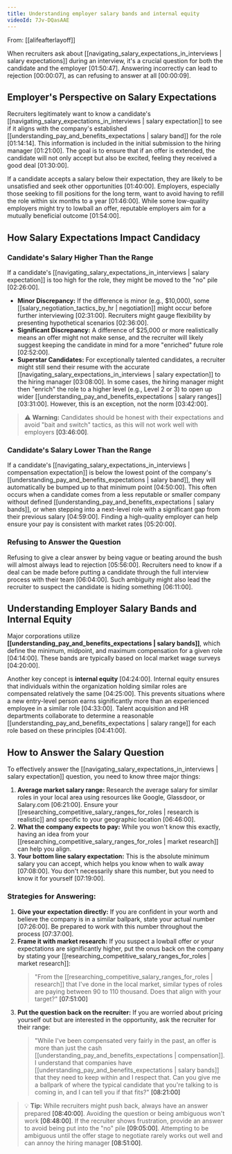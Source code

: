 ```yaml
---
title: Understanding employer salary bands and internal equity
videoId: 7Jv-DQasAAE
---
```


From: [[alifeafterlayoff]] <br/> 

When recruiters ask about [[navigating_salary_expectations_in_interviews | salary expectations]] during an interview, it's a crucial question for both the candidate and the employer <a class="yt-timestamp" data-t="01:50:47">[01:50:47]</a>. Answering incorrectly can lead to rejection <a class="yt-timestamp" data-t="00:00:07">[00:00:07]</a>, as can refusing to answer at all <a class="yt-timestamp" data-t="00:00:09">[00:00:09]</a>.

## Employer's Perspective on Salary Expectations

Recruiters legitimately want to know a candidate's [[navigating_salary_expectations_in_interviews | salary expectation]] to see if it aligns with the company's established [[understanding_pay_and_benefits_expectations | salary band]] for the role <a class="yt-timestamp" data-t="01:14:14">[01:14:14]</a>. This information is included in the initial submission to the hiring manager <a class="yt-timestamp" data-t="01:21:00">[01:21:00]</a>. The goal is to ensure that if an offer is extended, the candidate will not only accept but also be excited, feeling they received a good deal <a class="yt-timestamp" data-t="01:30:00">[01:30:00]</a>.

If a candidate accepts a salary below their expectation, they are likely to be unsatisfied and seek other opportunities <a class="yt-timestamp" data-t="01:40:00">[01:40:00]</a>. Employers, especially those seeking to fill positions for the long term, want to avoid having to refill the role within six months to a year <a class="yt-timestamp" data-t="01:46:00">[01:46:00]</a>. While some low-quality employers might try to lowball an offer, reputable employers aim for a mutually beneficial outcome <a class="yt-timestamp" data-t="01:54:00">[01:54:00]</a>.

## How Salary Expectations Impact Candidacy

### Candidate's Salary Higher Than the Range
If a candidate's [[navigating_salary_expectations_in_interviews | salary expectation]] is too high for the role, they might be moved to the "no" pile <a class="yt-timestamp" data-t="02:26:00">[02:26:00]</a>.

*   **Minor Discrepancy:** If the difference is minor (e.g., $10,000), some [[salary_negotiation_tactics_by_hr | negotiation]] might occur before further interviewing <a class="yt-timestamp" data-t="02:31:00">[02:31:00]</a>. Recruiters might gauge flexibility by presenting hypothetical scenarios <a class="yt-timestamp" data-t="02:36:00">[02:36:00]</a>.
*   **Significant Discrepancy:** A difference of $25,000 or more realistically means an offer might not make sense, and the recruiter will likely suggest keeping the candidate in mind for a more "enriched" future role <a class="yt-timestamp" data-t="02:52:00">[02:52:00]</a>.
*   **Superstar Candidates:** For exceptionally talented candidates, a recruiter might still send their resume with the accurate [[navigating_salary_expectations_in_interviews | salary expectation]] to the hiring manager <a class="yt-timestamp" data-t="03:08:00">[03:08:00]</a>. In some cases, the hiring manager might then "enrich" the role to a higher level (e.g., Level 2 or 3) to open up wider [[understanding_pay_and_benefits_expectations | salary ranges]] <a class="yt-timestamp" data-t="03:31:00">[03:31:00]</a>. However, this is an exception, not the norm <a class="yt-timestamp" data-t="03:42:00">[03:42:00]</a>.

> ⚠️ **Warning:** Candidates should be honest with their expectations and avoid "bait and switch" tactics, as this will not work well with employers <a class="yt-timestamp" data-t="03:46:00">[03:46:00]</a>.

### Candidate's Salary Lower Than the Range
If a candidate's [[navigating_salary_expectations_in_interviews | compensation expectation]] is below the lowest point of the company's [[understanding_pay_and_benefits_expectations | salary band]], they will automatically be bumped up to that minimum point <a class="yt-timestamp" data-t="04:50:00">[04:50:00]</a>. This often occurs when a candidate comes from a less reputable or smaller company without defined [[understanding_pay_and_benefits_expectations | salary bands]], or when stepping into a next-level role with a significant gap from their previous salary <a class="yt-timestamp" data-t="04:59:00">[04:59:00]</a>. Finding a high-quality employer can help ensure your pay is consistent with market rates <a class="yt-timestamp" data-t="05:20:00">[05:20:00]</a>.

### Refusing to Answer the Question
Refusing to give a clear answer by being vague or beating around the bush will almost always lead to rejection <a class="yt-timestamp" data-t="05:56:00">[05:56:00]</a>. Recruiters need to know if a deal can be made before putting a candidate through the full interview process with their team <a class="yt-timestamp" data-t="06:04:00">[06:04:00]</a>. Such ambiguity might also lead the recruiter to suspect the candidate is hiding something <a class="yt-timestamp" data-t="06:11:00">[06:11:00]</a>.

## Understanding Employer Salary Bands and Internal Equity

Major corporations utilize **[[understanding_pay_and_benefits_expectations | salary bands]]**, which define the minimum, midpoint, and maximum compensation for a given role <a class="yt-timestamp" data-t="04:14:00">[04:14:00]</a>. These bands are typically based on local market wage surveys <a class="yt-timestamp" data-t="04:20:00">[04:20:00]</a>.

Another key concept is **internal equity** <a class="yt-timestamp" data-t="04:24:00">[04:24:00]</a>. Internal equity ensures that individuals within the organization holding similar roles are compensated relatively the same <a class="yt-timestamp" data-t="04:25:00">[04:25:00]</a>. This prevents situations where a new entry-level person earns significantly more than an experienced employee in a similar role <a class="yt-timestamp" data-t="04:33:00">[04:33:00]</a>. Talent acquisition and HR departments collaborate to determine a reasonable [[understanding_pay_and_benefits_expectations | salary range]] for each role based on these principles <a class="yt-timestamp" data-t="04:41:00">[04:41:00]</a>.

## How to Answer the Salary Question

To effectively answer the [[navigating_salary_expectations_in_interviews | salary expectation]] question, you need to know three major things:

1.  **Average market salary range:** Research the average salary for similar roles in your local area using resources like Google, Glassdoor, or Salary.com <a class="yt-timestamp" data-t="06:21:00">[06:21:00]</a>. Ensure your [[researching_competitive_salary_ranges_for_roles | research is realistic]] and specific to your geographic location <a class="yt-timestamp" data-t="06:46:00">[06:46:00]</a>.
2.  **What the company expects to pay:** While you won't know this exactly, having an idea from your [[researching_competitive_salary_ranges_for_roles | market research]] can help you align.
3.  **Your bottom line salary expectation:** This is the absolute minimum salary you can accept, which helps you know when to walk away <a class="yt-timestamp" data-t="07:08:00">[07:08:00]</a>. You don't necessarily share this number, but you need to know it for yourself <a class="yt-timestamp" data-t="07:19:00">[07:19:00]</a>.

### Strategies for Answering:

1.  **Give your expectation directly:** If you are confident in your worth and believe the company is in a similar ballpark, state your actual number <a class="yt-timestamp" data-t="07:26:00">[07:26:00]</a>. Be prepared to work with this number throughout the process <a class="yt-timestamp" data-t="07:37:00">[07:37:00]</a>.
2.  **Frame it with market research:** If you suspect a lowball offer or your expectations are significantly higher, put the onus back on the company by stating your [[researching_competitive_salary_ranges_for_roles | market research]]:
    > "From the [[researching_competitive_salary_ranges_for_roles | research]] that I've done in the local market, similar types of roles are paying between 90 to 110 thousand. Does that align with your target?" <a class="yt-timestamp" data-t="07:51:00">[07:51:00]</a>
3.  **Put the question back on the recruiter:** If you are worried about pricing yourself out but are interested in the opportunity, ask the recruiter for their range:
    > "While I've been compensated very fairly in the past, an offer is more than just the cash [[understanding_pay_and_benefits_expectations | compensation]]. I understand that companies have [[understanding_pay_and_benefits_expectations | salary bands]] that they need to keep within and I respect that. Can you give me a ballpark of where the typical candidate that you're talking to is coming in, and I can tell you if that fits?" <a class="yt-timestamp" data-t="08:21:00">[08:21:00]</a>

> 💡 **Tip:** While recruiters might push back, always have an answer prepared <a class="yt-timestamp" data-t="08:40:00">[08:40:00]</a>. Avoiding the question or being ambiguous won't work <a class="yt-timestamp" data-t="08:48:00">[08:48:00]</a>. If the recruiter shows frustration, provide an answer to avoid being put into the "no" pile <a class="yt-timestamp" data-t="09:05:00">[09:05:00]</a>. Attempting to be ambiguous until the offer stage to negotiate rarely works out well and can annoy the hiring manager <a class="yt-timestamp" data-t="08:51:00">[08:51:00]</a>.